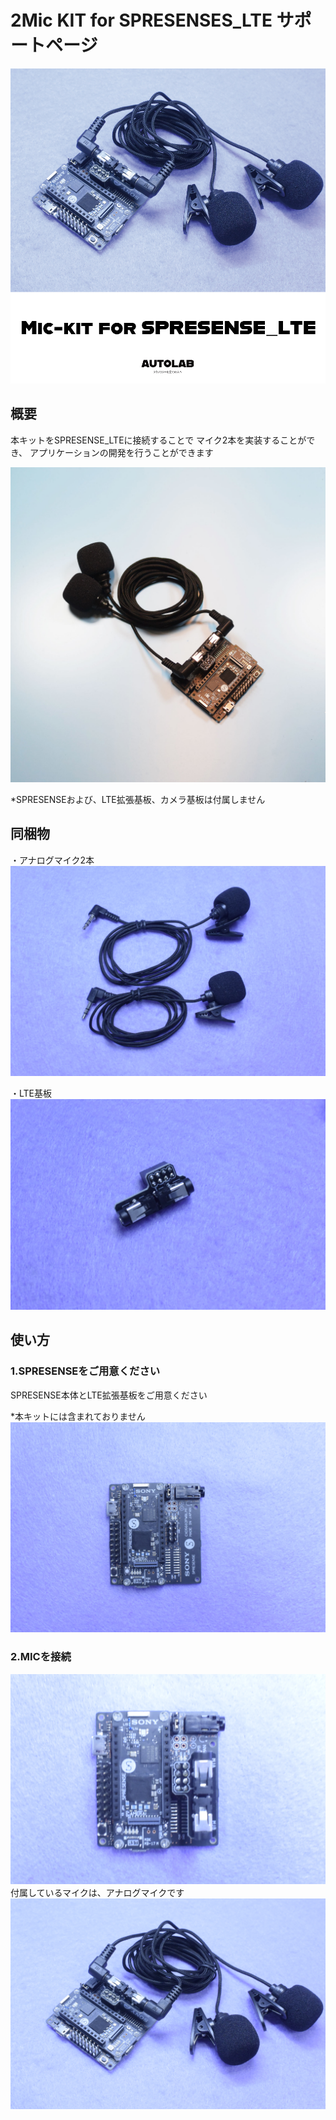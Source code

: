 # 2Mic KIT for SPRESENSES_LTE サポートページ
![photo](sam.jpg)
## 概要
本キットをSPRESENSE_LTEに接続することで
マイク2本を実装することができ、
アプリケーションの開発を行うことができます

![photo](set.jpg)

*SPRESENSEおよび、LTE拡張基板、カメラ基板は付属しません

## 同梱物

・アナログマイク2本
![photo](mic.JPG)

・LTE基板
![photo](kiban1.jpg)

## 使い方
### 1.SPRESENSEをご用意ください

SPRESENSE本体とLTE拡張基板をご用意ください

*本キットには含まれておりません
![photo](board.jpg)


### 2.MICを接続

![photo](set2.jpg)
付属しているマイクは、アナログマイクです
![photo](main.jpg)
